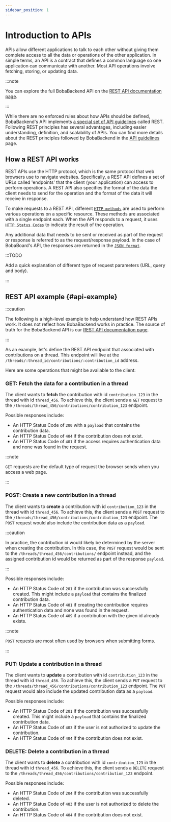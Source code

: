 ```yaml
---
sidebar_position: 1
---
```


# Introduction to APIs

APIs allow different applications to talk to each other without giving them complete access to all the data or operations of the other application. In simple terms, an API is a contract that defines a common language so one application can communicate with another. Most API operations involve fetching, storing, or updating data.

:::note

You can explore the full BobaBackend API on the [REST API documentation page](/docs/engineering/rest-api/).

:::

While there are no enforced rules about how APIs should be defined, BobaBackend's API implements [a special set of API guidelines](https://www.redhat.com/en/topics/api/what-is-a-rest-api) called REST. Following REST principles has several advantages, including easier understanding, definition, and scalability of APIs. You can find more details about the REST principles followed by BobaBackend in the [API guidelines](./API-guidelines) page.

## How a REST API works

REST APIs use the HTTP protocol, which is the same protocol that web browsers use to navigate websites. Specifically, a REST API defines a set of URLs called 'endpoints' that the client (your application) can access to perform operations. A REST API also specifies the format of the data the client needs to send for the operation and the format of the data it will receive in response.

To make requests to a REST API, different [`HTTP methods`](https://www.restapitutorial.com/lessons/httpmethods.html) are used to perform various operations on a specific resource. These methods are associated with a single endpoint each. When the API responds to a request, it uses [`HTTP Status Codes`](https://httpstatuses.com/) to indicate the result of the operation.

Any additional data that needs to be sent or received as part of the request or response is referred to as the request/response payload. In the case of BobaBoard's API, the responses are returned in the [`JSON format`](https://developer.mozilla.org/en-US/docs/Learn/JavaScript/Objects/JSON).

:::TODO

Add a quick explanation of different type of request parameters (URL, query and body).

:::

## REST API example {#api-example}

:::caution

The following is a high-level example to help understand how REST APIs work. It does not reflect how BobaBackend works in practice. The source of truth for the BobaBackend API is our [REST API documentation page](/docs/engineering/rest-api/).

:::

As an example, let's define the REST API endpoint that associated with contributions on a thread. This endpoint will live at the `/threads/:thread_id/contributions/:contribution_id` address.

Here are some operations that might be available to the client:

### GET: Fetch the data for a contribution in a thread

The client wants to **fetch** the contribution with id `contribution_123` in the thread with id `thread_456`. To achieve this, the client sends a `GET` request to the `/threads/thread_456/contributions/contribution_123` endpoint.

Possible responses include:

- An HTTP Status Code of `200` with a `payload` that contains the contribution data.
- An HTTP Status Code of `404` if the contribution does not exist.
- An HTTP Status Code of `401` if the access requires authentication data and none was found in the request.

:::note

`GET` requests are the default type of request the browser sends when you access a web page.

:::

### POST: Create a new contribution in a thread

The client wants to **create** a contribution with id `contribution_123` in the thread with id `thread_456`. To achieve this, the client sends a `POST` request to the `/threads/thread_456/contributions/contribution_123` endpoint. The `POST` request would also include the contribution data as a `payload`.

:::caution

In practice, the contribution id would likely be determined by the server when creating the contribution. In this case, the `POST` request would be sent to the `/threads/thread_456/contributions/` endpoint instead, and the assigned contribution id would be returned as part of the response `payload`.

:::

Possible responses include:

- An HTTP Status Code of `201` if the contribution was successfully created. This might include a `payload` that contains the finalized contribution data.
- An HTTP Status Code of `401` if creating the contribution requires authentication data and none was found in the request.
- An HTTP Status Code of `409` if a contribution with the given id already exists.

:::note

`POST` requests are most often used by browsers when submitting forms.

:::

### PUT: Update a contribution in a thread

The client wants to **update** a contribution with id `contribution_123` in the thread with id `thread_456`. To achieve this, the client sends a `PUT` request to the `/threads/thread_456/contributions/contribution_123` endpoint. The `PUT` request would also include the updated contribution data as a `payload`.

Possible responses include:

- An HTTP Status Code of `201` if the contribution was successfully created. This might include a `payload` that contains the finalized contribution data.
- An HTTP Status Code of `403` if the user is not authorized to update the contribution.
- An HTTP Status Code of `404` if the contribution does not exist.

### DELETE: Delete a contribution in a thread

The client wants to **delete** a contribution with id `contribution_123` in the thread with id `thread_456`. To achieve this, the client sends a `DELETE` request to the `/threads/thread_456/contributions/contribution_123` endpoint.

Possible responses include:

- An HTTP Status Code of `204` if the contribution was successfully deleted.
- An HTTP Status Code of `403` if the user is not authorized to delete the contribution.
- An HTTP Status Code of `404` if the contribution does not exist.
